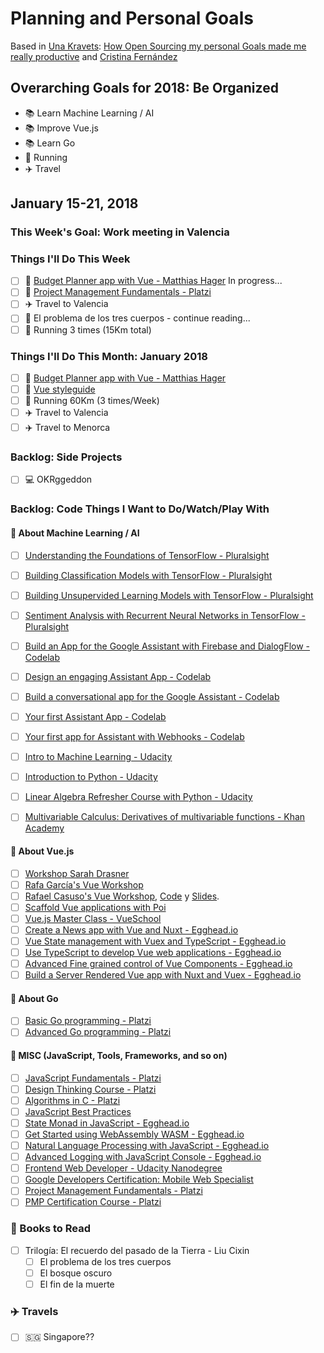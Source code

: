 # Planning and Personal Goals

Based in [Una Kravets](https://github.com/una): [How Open Sourcing my personal Goals made me really productive](https://una.im/personal-goals-guide/) and [Cristina Fernández](https://github.com/cristinafsanz/personal-goals)

## Overarching Goals for 2018: Be Organized
- 📚 Learn Machine Learning / AI
- 📚 Improve Vue.js
- 📚 Learn Go
- 🏃 Running
- ✈️ Travel

## January 15-21, 2018
### This Week's Goal: Work meeting in Valencia
### Things I'll Do This Week
- [ ] 🚀 [Budget Planner app with Vue - Matthias Hager](https://matthiashager.com/complete-vuejs-application-tutorial) In progress...
- [ ] 🚀 [Project Management Fundamentals - Platzi](https://platzi.com/cursos/pmi/)
- [ ] ✈️ Travel to Valencia
- [ ] 📖 El problema de los tres cuerpos - continue reading...
- [ ] 🏃 Running 3 times (15Km total)

### Things I'll Do This Month: January 2018
- [ ] 🚀 [Budget Planner app with Vue - Matthias Hager](https://matthiashager.com/complete-vuejs-application-tutorial)
- [ ] 👀 [Vue styleguide](https://github.com/vue-styleguidist/vue-styleguidist)
- [ ] 🏃 Running 60Km (3 times/Week)
- [ ] ✈️ Travel to Valencia
- [ ] ✈️ Travel to Menorca

### Backlog: Side Projects
- [ ] 💻 OKRggeddon

### Backlog: Code Things I Want to Do/Watch/Play With

#### 🚀 About Machine Learning / AI
- [ ] [Understanding the Foundations of TensorFlow - Pluralsight](https://www.pluralsight.com/courses/tensorflow-understanding-foundations)
- [ ] [Building Classification Models with TensorFlow - Pluralsight](https://www.pluralsight.com/courses/tensorflow-building-classification-models)
- [ ] [Building Unsupervided Learning Models with TensorFlow - Pluralsight](https://www.pluralsight.com/courses/tensorflow-building-unsupervised-learning-models)
- [ ] [Sentiment Analysis with Recurrent Neural Networks in TensorFlow - Pluralsight](https://www.pluralsight.com/courses/tensorflow-sentiment-analysis-recurrent-neural-networks)
- [ ] [Build an App for the Google Assistant with Firebase and DialogFlow - Codelab](https://codelabs.developers.google.com/codelabs/assistant-codelab/index.html?index=..%2F..%2Findex#0)
- [ ] [Design an engaging Assistant App - Codelab](https://codelabs.developers.google.com/codelabs/conversation-design/index.html?index=..%2F..%2Findex#0)
- [ ] [Build a conversational app for the Google Assistant - Codelab](https://codelabs.developers.google.com/codelabs/assistant-dialogflow-nodejs/index.html?index=..%2F..%2Findex#0)
- [ ] [Your first Assistant App - Codelab](https://codelabs.developers.google.com/codelabs/your-first-kids-action-on-google/index.html?index=..%2F..%2Findex#0)
- [ ] [Your first app for Assistant with Webhooks - Codelab](https://codelabs.developers.google.com/codelabs/your-first-action-on-google-with-webhook/index.html?index=..%2F..%2Findex#0)
- [ ] [Intro to Machine Learning - Udacity](https://eu.udacity.com/course/intro-to-machine-learning--ud120)
- [ ] [Introduction to Python - Udacity ](https://eu.udacity.com/course/introduction-to-python--ud1110)
- [ ] [Linear Algebra Refresher Course with Python - Udacity](https://eu.udacity.com/course/linear-algebra-refresher-course--ud953)
- [ ] [Multivariable Calculus: Derivatives of multivariable functions - Khan Academy](https://www.khanacademy.org/math/multivariable-calculus/multivariable-derivatives)


#### 🚀 About Vue.js
- [ ] [Workshop Sarah Drasner](https://github.com/sdras/intro-to-vue)
- [ ] [Rafa García's Vue Workshop](https://github.com/rafagarcia/vueling)
- [ ] [Rafael Casuso's Vue Workshop](https://www.youtube.com/watch?v=SkR_3BGmqRc), [Code](https://github.com/VueJSMadrid/vue-workshop) y [Slides](https://www.slideshare.net/RafaelCasusoRomate/intro-to-vuejs-workshop).
- [ ] [Scaffold Vue applications with Poi](https://alligator.io/vuejs/vue-scaffold-poi/)
- [ ] [Vue.js Master Class - VueSchool](https://vueschool.io/courses/the-vuejs-master-class)
- [ ] [Create a News app with Vue and Nuxt - Egghead.io](https://egghead.io/courses/create-a-news-app-with-vue-js-and-nuxt)
- [ ] [Vue State management with Vuex and TypeScript - Egghead.io](https://egghead.io/courses/vue-js-state-management-with-vuex-and-typescript)
- [ ] [Use TypeScript to develop Vue web applications - Egghead.io](https://egghead.io/courses/use-typescript-to-develop-vue-js-web-applications)
- [ ] [Advanced Fine grained control of Vue Components - Egghead.io](https://egghead.io/courses/advanced-fine-grained-control-of-vue-js-components)
- [ ] [Build a Server Rendered Vue app with Nuxt and Vuex - Egghead.io](https://egghead.io/courses/build-a-server-rendered-vue-js-app-with-nuxt-and-vuex)

#### 🚀 About Go
- [ ] [Basic Go programming - Platzi](https://platzi.com/cursos/go-basico/)
- [ ] [Advanced Go programming - Platzi](https://platzi.com/cursos/go-avanzado/)

#### 🚀 MISC (JavaScript, Tools, Frameworks, and so on)
- [ ] [JavaScript Fundamentals - Platzi](https://platzi.com/cursos/fundamentos-javascript/)
- [ ] [Design Thinking Course - Platzi](https://platzi.com/think)
- [ ] [Algorithms in C - Platzi](https://platzi.com/cursos/algoritmos/)
- [ ] [JavaScript Best Practices](https://github.com/excellalabs/js-best-practices-workshopper)
- [ ] [State Monad in JavaScript - Egghead.io](https://egghead.io/courses/state-monad-in-javascript)
- [ ] [Get Started using WebAssembly WASM - Egghead.io](https://egghead.io/courses/get-started-using-webassembly-wasm)
- [ ] [Natural Language Processing with JavaScript - Egghead.io](https://egghead.io/courses/natural-language-processing-in-javascript-with-natural)
- [ ] [Advanced Logging with JavaScript Console - Egghead.io](https://egghead.io/courses/js-console-for-power-users)
- [ ] [Frontend Web Developer - Udacity Nanodegree](https://eu.udacity.com/course/front-end-web-developer-nanodegree--nd001)
- [ ] [Google Developers Certification: Mobile Web Specialist](https://developers.google.com/training/certification/mobile-web-specialist/)
- [ ] [Project Management Fundamentals - Platzi](https://platzi.com/cursos/pmi/)
- [ ] [PMP Certification Course - Platzi](https://platzi.com/cursos/certificacion-pmp/)

### 📖 Books to Read
- [ ] Trilogía: El recuerdo del pasado de la Tierra - Liu Cixin
    - [ ] El problema de los tres cuerpos
    - [ ] El bosque oscuro
    - [ ] El fin de la muerte

### ✈️ Travels
- [ ] 🇸🇬 Singapore??
